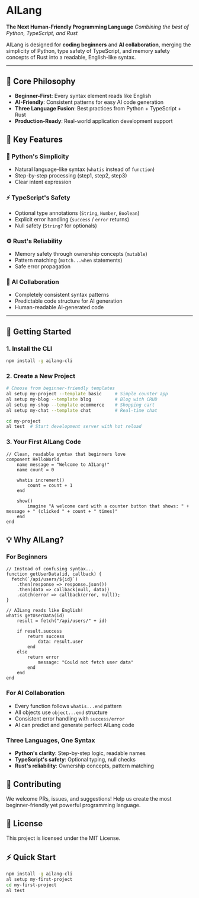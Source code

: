 # AILang

**The Next Human-Friendly Programming Language**
*Combining the best of Python, TypeScript, and Rust*

AILang is designed for **coding beginners** and **AI collaboration**, merging the simplicity of Python, type safety of TypeScript, and memory safety concepts of Rust into a readable, English-like syntax.

---

## 🎯 Core Philosophy

- **Beginner-First**: Every syntax element reads like English
- **AI-Friendly**: Consistent patterns for easy AI code generation  
- **Three Language Fusion**: Best practices from Python + TypeScript + Rust
- **Production-Ready**: Real-world application development support

## 🌟 Key Features

### **🐍 Python's Simplicity**
- Natural language-like syntax (`whatis` instead of `function`)
- Step-by-step processing (step1, step2, step3)
- Clear intent expression

### **⚡ TypeScript's Safety**  
- Optional type annotations (`String`, `Number`, `Boolean`)
- Explicit error handling (`success` / `error` returns)
- Null safety (`String?` for optionals)

### **⚙️ Rust's Reliability**
- Memory safety through ownership concepts (`mutable`)
- Pattern matching (`match...when` statements)
- Safe error propagation

### **🤖 AI Collaboration**
- Completely consistent syntax patterns
- Predictable code structure for AI generation
- Human-readable AI-generated code

---

## 🚀 Getting Started

### 1. Install the CLI

```bash
npm install -g ailang-cli
```

### 2. Create a New Project

```bash
# Choose from beginner-friendly templates
al setup my-project --template basic     # Simple counter app
al setup my-blog --template blog         # Blog with CRUD
al setup my-shop --template ecommerce    # Shopping cart
al setup my-chat --template chat         # Real-time chat

cd my-project
al test  # Start development server with hot reload
```

### 3. Your First AILang Code

```ailang
// Clean, readable syntax that beginners love
component HelloWorld
    name message = "Welcome to AILang!"
    name count = 0
    
    whatis increment()
        count = count + 1
    end
    
    show()
        imagine "A welcome card with a counter button that shows: " + message + " (clicked " + count + " times)"
    end
end
```

## 💡 Why AILang?

### **For Beginners**
```ailang
// Instead of confusing syntax...
function getUserData(id, callback) {
  fetch(`/api/users/${id}`)
    .then(response => response.json())
    .then(data => callback(null, data))
    .catch(error => callback(error, null));
}

// AILang reads like English!
whatis getUserData(id)
    result = fetch("/api/users/" + id)
    
    if result.success
        return success
            data: result.user
        end
    else
        return error
            message: "Could not fetch user data"
        end
    end
end
```

### **For AI Collaboration**
- Every function follows `whatis...end` pattern
- All objects use `object...end` structure  
- Consistent error handling with `success/error`
- AI can predict and generate perfect AILang code

### **Three Languages, One Syntax**
- **Python's clarity**: Step-by-step logic, readable names
- **TypeScript's safety**: Optional typing, null checks
- **Rust's reliability**: Ownership concepts, pattern matching

## 🤝 Contributing

We welcome PRs, issues, and suggestions!
Help us create the most beginner-friendly yet powerful programming language.

## 📜 License

This project is licensed under the MIT License.

## ⚡ Quick Start

```bash
npm install -g ailang-cli
al setup my-first-project
cd my-first-project
al test
```
